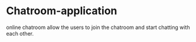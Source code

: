 # Chatroom-application
online chatroom allow the users to join the chatroom and start chatting with each other.
